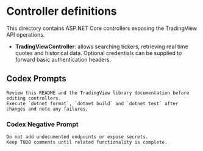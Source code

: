 # Controller definitions

This directory contains ASP.NET Core controllers exposing the TradingView API operations.

- **TradingViewController**: allows searching tickers, retrieving real time quotes and historical data. Optional credentials can be supplied to forward basic authentication headers.

## Codex Prompts
```
Review this README and the TradingView library documentation before editing controllers.
Execute `dotnet format`, `dotnet build` and `dotnet test` after changes and note any failures.
```

### Codex Negative Prompt
```
Do not add undocumented endpoints or expose secrets.
Keep TODO comments until related functionality is complete.
```
